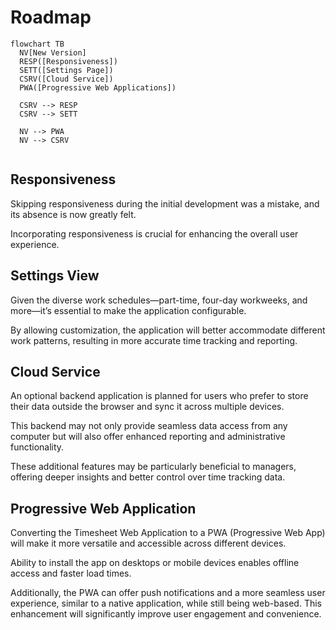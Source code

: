 # Roadmap

```mermaid
flowchart TB
  NV[New Version]
  RESP([Responsiveness])
  SETT([Settings Page])
  CSRV([Cloud Service])
  PWA([Progressive Web Applications])
  
  CSRV --> RESP
  CSRV --> SETT
  
  NV --> PWA
  NV --> CSRV
  
```

## Responsiveness

Skipping responsiveness during the initial development was a mistake, and its absence is now greatly felt.

Incorporating responsiveness is crucial for enhancing the overall user experience.

## Settings View

Given the diverse work schedules—part-time, four-day workweeks, and more—it’s essential to make the application configurable.

By allowing customization, the application will better accommodate different work patterns, resulting in more accurate time tracking and reporting.

## Cloud Service

An optional backend application is planned for users who prefer to store their data outside the browser and sync it across multiple devices.

This backend may not only provide seamless data access from any computer but will also offer enhanced reporting and administrative functionality.

These additional features may be particularly beneficial to managers, offering deeper insights and better control over time tracking data.

## Progressive Web Application

Converting the Timesheet Web Application to a PWA (Progressive Web App) will make it more versatile and accessible across different devices.

Ability to install the app on desktops or mobile devices enables offline access and faster load times.

Additionally, the PWA can offer push notifications and a more seamless user experience, similar to a native application, while still being web-based. This enhancement will significantly improve user engagement and convenience.
